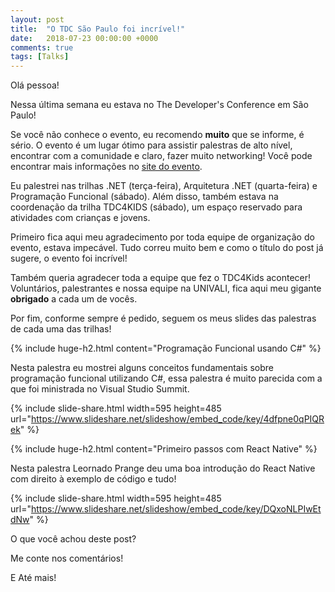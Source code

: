 ```yaml
---
layout: post
title:  "O TDC São Paulo foi incrível!"
date:   2018-07-23 00:00:00 +0000
comments: true
tags: [Talks]
---
```


Olá pessoa!

Nessa última semana eu estava no The Developer's Conference em São Paulo!

<!--more-->

Se você não conhece o evento, eu recomendo **muito** que se informe, é sério. O evento é um lugar ótimo para assistir palestras de alto nível, encontrar com a comunidade e claro, fazer muito networking! Você pode encontrar mais informações no [site do evento](http://www.thedevelopersconference.com.br/tdc/2018/).

Eu palestrei nas trilhas .NET (terça-feira), Arquitetura .NET (quarta-feira) e Programação Funcional (sábado). Além disso, também estava na coordenação da trilha TDC4KIDS (sábado), um espaço reservado para atividades com crianças e jovens.

Primeiro fica aqui meu agradecimento por toda equipe de organização do evento, estava impecável. Tudo correu muito bem e como o título do post já sugere, o evento foi incrível!

Também queria agradecer toda a equipe que fez o TDC4Kids acontecer! Voluntários, palestrantes e nossa equipe na UNIVALI, fica aqui meu gigante **obrigado** a cada um de vocês.

Por fim, conforme sempre é pedido, seguem os meus slides das palestras de cada uma das trilhas!

{% include huge-h2.html content="Programação Funcional usando C#" %}

Nesta palestra eu mostrei alguns conceitos fundamentais sobre programação funcional utilizando C#, essa palestra é muito parecida com a que foi ministrada no Visual Studio Summit.

{% include slide-share.html width=595 height=485 url="https://www.slideshare.net/slideshow/embed_code/key/4dfpne0qPIQRek" %}

{% include huge-h2.html content="Primeiro passos com React Native" %}

Nesta palestra Leornado Prange deu uma boa introdução do React Native com direito à exemplo de código e tudo!

{% include slide-share.html width=595 height=485 url="https://www.slideshare.net/slideshow/embed_code/key/DQxoNLPIwEtdNw" %}


O que você achou deste post?

Me conte nos comentários!

E Até mais!